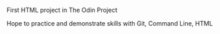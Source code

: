 First HTML project in The Odin Project

Hope to practice and demonstrate skills with Git, Command Line, HTML